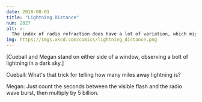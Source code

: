 ```yaml
---
date: 2018-08-01
title: "Lightning Distance"
num: 2027
alt: >-
  The index of radio refraction does have a lot of variation, which might throw off your calculations, so you can also look at the difference in brightness between the visible flash and more-attenuated UV and x-rays.
img: https://imgs.xkcd.com/comics/lightning_distance.png
---
```

[Cueball and Megan stand on either side of a window, observing a bolt of lightning in a dark sky.]

Cueball: What's that trick for telling how many miles away lightning is?

Megan: Just count the seconds between the visible flash and the radio wave burst, then multiply by 5 billion.